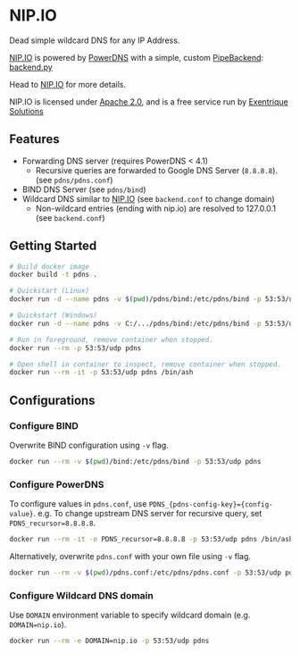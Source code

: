 # NIP.IO

Dead simple wildcard DNS for any IP Address.

[NIP.IO](http://nip.io) is powered by [PowerDNS](https://powerdns.com) with a simple,
custom [PipeBackend](https://doc.powerdns.com/authoritative/backends/pipe.html):
[backend.py](nipio/backend.py)

Head to [NIP.IO](http://nip.io) for more details.

NIP.IO is licensed under [Apache 2.0](LICENSE.txt), and is a free service run by
[Exentrique Solutions](http://exentriquesolutions.com)

## Features

* Forwarding DNS server (requires PowerDNS < 4.1)
  * Recursive queries are forwarded to Google DNS Server (`8.8.8.8`). (see `pdns/pdns.conf`)
* BIND DNS Server (see `pdns/bind`)
* Wildcard DNS similar to [NIP.IO](http://nip.io) (see `backend.conf` to change domain)
  * Non-wildcard entries (ending with nip.io) are resolved to 127.0.0.1 (see `backend.conf`)

## Getting Started

```sh
# Build docker image
docker build -t pdns .

# Quickstart (Linux)
docker run -d --name pdns -v $(pwd)/pdns/bind:/etc/pdns/bind -p 53:53/udp --restart=always pdns

# Quickstart (Windows)
docker run -d --name pdns -v C:/.../pdns/bind:/etc/pdns/bind -p 53:53/udp --restart=always pdns

# Run in foreground, remove container when stopped.
docker run --rm -p 53:53/udp pdns

# Open shell in container to inspect, remove container when stopped.
docker run --rm -it -p 53:53/udp pdns /bin/ash
```

## Configurations

### Configure BIND

Overwrite BIND configuration using `-v` flag.

```sh
docker run --rm -v $(pwd)/bind:/etc/pdns/bind -p 53:53/udp pdns
```

### Configure PowerDNS

To configure values in `pdns.conf`, use `PDNS_{pdns-config-key}={config-value}`. e.g. To change upstream DNS server for recursive query, set `PDNS_recursor=8.8.8.8`.

```sh
docker run --rm -it -e PDNS_recursor=8.8.8.8 -p 53:53/udp pdns /bin/ash
```

Alternatively, overwrite `pdns.conf` with your own file using `-v` flag.

```sh
docker run --rm -v $(pwd)/pdns.conf:/etc/pdns/pdns.conf -p 53:53/udp pdns
```

### Configure Wildcard DNS domain

Use `DOMAIN` environment variable to specify wildcard domain (e.g. `DOMAIN=nip.io`).

```sh
docker run --rm -e DOMAIN=nip.io -p 53:53/udp pdns
```
